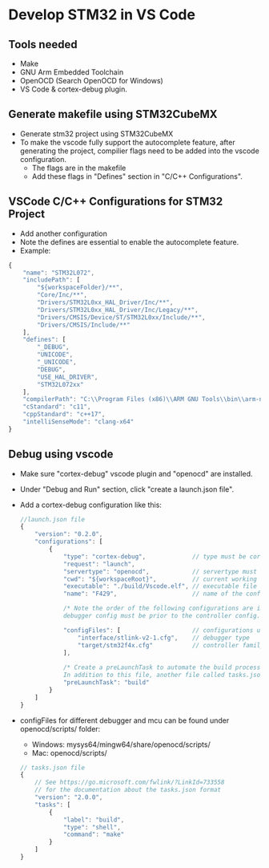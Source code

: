 # Develop STM32 in VS Code

## Tools needed
- Make
- GNU Arm Embedded Toolchain
- OpenOCD (Search OpenOCD for Windows)
- VS Code & cortex-debug plugin.

## Generate makefile using STM32CubeMX
- Generate stm32 project using STM32CubeMX
- To make the vscode fully support the autocomplete feature, after generating the project, compilier flags need to be added into the vscode configuration.
    - The flags are in the makefile
    - Add these flags in "Defines" section in "C/C++ Configurations".

## VSCode C/C++ Configurations for STM32 Project
- Add another configuration
- Note the defines are essential to enable the autocomplete feature.
- Example:
```javascript
{
    "name": "STM32L072",
    "includePath": [
        "${workspaceFolder}/**",
        "Core/Inc/**",
        "Drivers/STM32L0xx_HAL_Driver/Inc/**",
        "Drivers/STM32L0xx_HAL_Driver/Inc/Legacy/**",
        "Drivers/CMSIS/Device/ST/STM32L0xx/Include/**",
        "Drivers/CMSIS/Include/**"
    ],
    "defines": [
        "_DEBUG",
        "UNICODE",
        "_UNICODE",
        "DEBUG",
        "USE_HAL_DRIVER",
        "STM32L072xx"
    ],
    "compilerPath": "C:\\Program Files (x86)\\ARM GNU Tools\\bin\\arm-none-eabi-gcc.exe\",
    "cStandard": "c11",
    "cppStandard": "c++17",
    "intelliSenseMode": "clang-x64"
}
```

## Debug using vscode
- Make sure "cortex-debug" vscode plugin and "openocd" are installed.
- Under "Debug and Run" section, click "create a launch.json file".
- Add a cortex-debug configuration like this:
    ```javascript
    //launch.json file
    {
        "version": "0.2.0",
        "configurations": [
            {
                "type": "cortex-debug",             // type must be cortex-debug
                "request": "launch",
                "servertype": "openocd",            // servertype must be openocd
                "cwd": "${workspaceRoot}",          // current working directory
                "executable": "./build/Vscode.elf", // executable file under build/
                "name": "F429",                     // name of the configuration

                /* Note the order of the following configurations are important.
                debugger config must be prior to the controller config. */

                "configFiles": [                    // configurations used by openocd
                    "interface/stlink-v2-1.cfg",    // debugger type
                    "target/stm32f4x.cfg"           // controller family
                ],
                
                /* Create a preLaunchTask to automate the build process.
                In addition to this file, another file called tasks.json is needed*/
                "preLaunchTask": "build"
            }
        ]
    }
    ```

- configFiles for different debugger and mcu can be found under openocd/scripts/ folder:
    - Windows: mysys64/mingw64/share/openocd/scripts/
    - Mac: openocd/scripts/
    ```javascript
    // tasks.json file
    {
        // See https://go.microsoft.com/fwlink/?LinkId=733558
        // for the documentation about the tasks.json format
        "version": "2.0.0",
        "tasks": [
            {
                "label": "build",
                "type": "shell",
                "command": "make"
            }
        ]
    }
    ```

